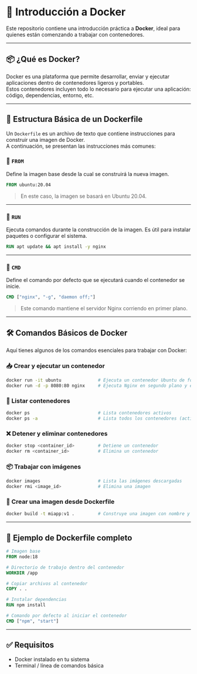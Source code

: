 # 🐳 Introducción a Docker

Este repositorio contiene una introducción práctica a **Docker**, ideal para quienes están comenzando a trabajar con contenedores.

---

## 📦 ¿Qué es Docker?

Docker es una plataforma que permite desarrollar, enviar y ejecutar aplicaciones dentro de contenedores ligeros y portables.  
Estos contenedores incluyen todo lo necesario para ejecutar una aplicación: código, dependencias, entorno, etc.

---

## 🧱 Estructura Básica de un Dockerfile

Un `Dockerfile` es un archivo de texto que contiene instrucciones para construir una imagen de Docker.  
A continuación, se presentan las instrucciones más comunes:

### 🔹 `FROM`

Define la imagen base desde la cual se construirá la nueva imagen.

```Dockerfile
FROM ubuntu:20.04
```

> En este caso, la imagen se basará en Ubuntu 20.04.

---

### 🔹 `RUN`

Ejecuta comandos durante la construcción de la imagen. Es útil para instalar paquetes o configurar el sistema.

```Dockerfile
RUN apt update && apt install -y nginx
```

---

### 🔹 `CMD`

Define el comando por defecto que se ejecutará cuando el contenedor se inicie.

```Dockerfile
CMD ["nginx", "-g", "daemon off;"]
```

> Este comando mantiene el servidor Nginx corriendo en primer plano.

---

## 🛠️ Comandos Básicos de Docker

Aquí tienes algunos de los comandos esenciales para trabajar con Docker:

### 📥 Crear y ejecutar un contenedor

```bash
docker run -it ubuntu              # Ejecuta un contenedor Ubuntu de forma interactiva
docker run -d -p 8080:80 nginx     # Ejecuta Nginx en segundo plano y expone el puerto 80 al 8080 local
```

### 📄 Listar contenedores

```bash
docker ps                          # Lista contenedores activos
docker ps -a                       # Lista todos los contenedores (activos y detenidos)
```

### ❌ Detener y eliminar contenedores

```bash
docker stop <container_id>         # Detiene un contenedor
docker rm <container_id>           # Elimina un contenedor
```

### 📦 Trabajar con imágenes

```bash
docker images                      # Lista las imágenes descargadas
docker rmi <image_id>              # Elimina una imagen
```

### 🔨 Crear una imagen desde Dockerfile

```bash
docker build -t miapp:v1 .         # Construye una imagen con nombre y versión
```

---

## 📁 Ejemplo de Dockerfile completo

```Dockerfile
# Imagen base
FROM node:18

# Directorio de trabajo dentro del contenedor
WORKDIR /app

# Copiar archivos al contenedor
COPY . .

# Instalar dependencias
RUN npm install

# Comando por defecto al iniciar el contenedor
CMD ["npm", "start"]
```

---

## ✅ Requisitos

- Docker instalado en tu sistema
- Terminal / línea de comandos básica


